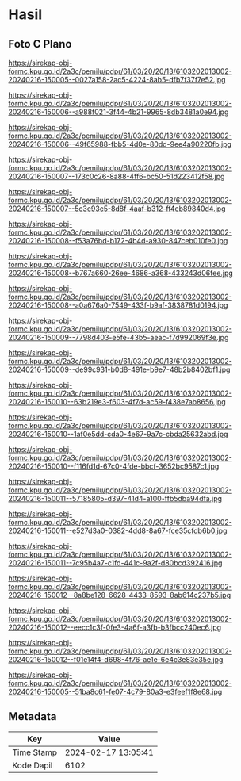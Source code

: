 # Hasil

## Foto C Plano

https://sirekap-obj-formc.kpu.go.id/2a3c/pemilu/pdpr/61/03/20/20/13/6103202013002-20240216-150005--0027a158-2ac5-4224-8ab5-dfb7f37f7e52.jpg

https://sirekap-obj-formc.kpu.go.id/2a3c/pemilu/pdpr/61/03/20/20/13/6103202013002-20240216-150006--a988f021-3f44-4b21-9965-8db3481a0e94.jpg

https://sirekap-obj-formc.kpu.go.id/2a3c/pemilu/pdpr/61/03/20/20/13/6103202013002-20240216-150006--49f65988-fbb5-4d0e-80dd-9ee4a90220fb.jpg

https://sirekap-obj-formc.kpu.go.id/2a3c/pemilu/pdpr/61/03/20/20/13/6103202013002-20240216-150007--173c0c26-8a88-4ff6-bc50-51d223412f58.jpg

https://sirekap-obj-formc.kpu.go.id/2a3c/pemilu/pdpr/61/03/20/20/13/6103202013002-20240216-150007--5c3e93c5-8d8f-4aaf-b312-ff4eb89840d4.jpg

https://sirekap-obj-formc.kpu.go.id/2a3c/pemilu/pdpr/61/03/20/20/13/6103202013002-20240216-150008--f53a76bd-b172-4b4d-a930-847ceb010fe0.jpg

https://sirekap-obj-formc.kpu.go.id/2a3c/pemilu/pdpr/61/03/20/20/13/6103202013002-20240216-150008--b767a660-26ee-4686-a368-433243d06fee.jpg

https://sirekap-obj-formc.kpu.go.id/2a3c/pemilu/pdpr/61/03/20/20/13/6103202013002-20240216-150008--a0a676a0-7549-433f-b9af-3838781d0194.jpg

https://sirekap-obj-formc.kpu.go.id/2a3c/pemilu/pdpr/61/03/20/20/13/6103202013002-20240216-150009--7798d403-e5fe-43b5-aeac-f7d992069f3e.jpg

https://sirekap-obj-formc.kpu.go.id/2a3c/pemilu/pdpr/61/03/20/20/13/6103202013002-20240216-150009--de99c931-b0d8-491e-b9e7-48b2b8402bf1.jpg

https://sirekap-obj-formc.kpu.go.id/2a3c/pemilu/pdpr/61/03/20/20/13/6103202013002-20240216-150010--63b219e3-f603-4f7d-ac59-f438e7ab8656.jpg

https://sirekap-obj-formc.kpu.go.id/2a3c/pemilu/pdpr/61/03/20/20/13/6103202013002-20240216-150010--1af0e5dd-cda0-4e67-9a7c-cbda25632abd.jpg

https://sirekap-obj-formc.kpu.go.id/2a3c/pemilu/pdpr/61/03/20/20/13/6103202013002-20240216-150010--f116fd1d-67c0-4fde-bbcf-3652bc9587c1.jpg

https://sirekap-obj-formc.kpu.go.id/2a3c/pemilu/pdpr/61/03/20/20/13/6103202013002-20240216-150011--57185805-d397-41d4-a100-ffb5dba94dfa.jpg

https://sirekap-obj-formc.kpu.go.id/2a3c/pemilu/pdpr/61/03/20/20/13/6103202013002-20240216-150011--e527d3a0-0382-4dd8-8a67-fce35cfdb6b0.jpg

https://sirekap-obj-formc.kpu.go.id/2a3c/pemilu/pdpr/61/03/20/20/13/6103202013002-20240216-150011--7c95b4a7-c1fd-441c-9a2f-d80bcd392416.jpg

https://sirekap-obj-formc.kpu.go.id/2a3c/pemilu/pdpr/61/03/20/20/13/6103202013002-20240216-150012--8a8be128-6628-4433-8593-8ab614c237b5.jpg

https://sirekap-obj-formc.kpu.go.id/2a3c/pemilu/pdpr/61/03/20/20/13/6103202013002-20240216-150012--eecc1c3f-0fe3-4a6f-a3fb-b3fbcc240ec6.jpg

https://sirekap-obj-formc.kpu.go.id/2a3c/pemilu/pdpr/61/03/20/20/13/6103202013002-20240216-150012--f01e14f4-d698-4f76-ae1e-6e4c3e83e35e.jpg

https://sirekap-obj-formc.kpu.go.id/2a3c/pemilu/pdpr/61/03/20/20/13/6103202013002-20240216-150005--51ba8c61-fe07-4c79-80a3-e3feef1f8e68.jpg


## Metadata

| Key        | Value               |
| ---------- | ------------------- |
| Time Stamp | 2024-02-17 13:05:41 |
| Kode Dapil | 6102                |



